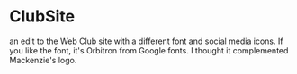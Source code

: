 # ClubSite
an edit to the Web Club site with a different font and social media icons. 
If you like the font, it's Orbitron from Google fonts. I thought it complemented Mackenzie's logo. 
